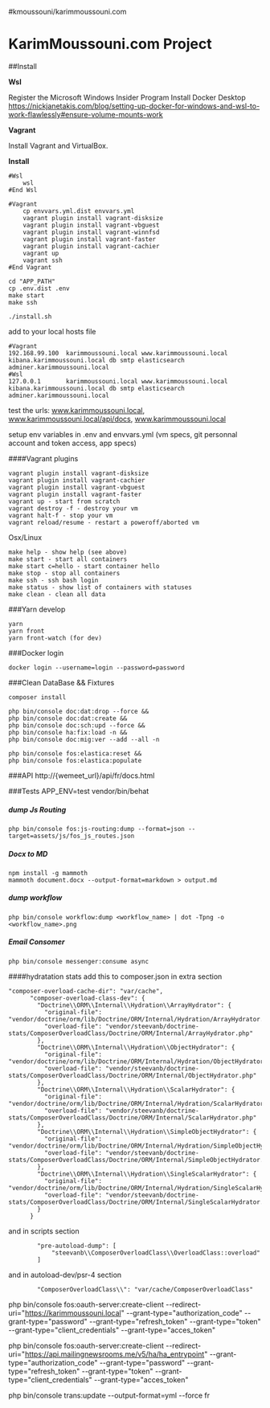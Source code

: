 #kmoussouni/karimmoussouni.com

# KarimMoussouni.com Project

##Install

**Wsl**

Register the Microsoft Windows Insider Program
Install Docker Desktop
https://nickjanetakis.com/blog/setting-up-docker-for-windows-and-wsl-to-work-flawlessly#ensure-volume-mounts-work

**Vagrant**

Install Vagrant and VirtualBox. 

**Install**
```
#Wsl
    wsl
#End Wsl

#Vagrant
    cp envvars.yml.dist envvars.yml
    vagrant plugin install vagrant-disksize
    vagrant plugin install vagrant-vbguest
    vagrant plugin install vagrant-winnfsd
    vagrant plugin install vagrant-faster
    vagrant plugin install vagrant-cachier
    vagrant up
    vagrant ssh
#End Vagrant

cd "APP_PATH"
cp .env.dist .env
make start
make ssh

./install.sh
```
add to your local hosts file
```
#Vagrant
192.168.99.100  karimmoussouni.local www.karimmoussouni.local kibana.karimmoussouni.local db smtp elasticsearch adminer.karimmoussouni.local
#Wsl
127.0.0.1       karimmoussouni.local www.karimmoussouni.local kibana.karimmoussouni.local db smtp elasticsearch adminer.karimmoussouni.local
```

test the urls:
www.karimmoussouni.local, www.karimmoussouni.local/api/docs, www.karimmoussouni.local

setup env variables in .env and envvars.yml (vm specs, git personnal account and token access, app specs)

####Vagrant plugins
```
vagrant plugin install vagrant-disksize
vagrant plugin install vagrant-cachier
vagrant plugin install vagrant-vbguest
vagrant plugin install vagrant-faster
vagrant up - start from scratch
vagrant destroy -f - destroy your vm
vagrant halt-f - stop your vm
vagrant reload/resume - restart a poweroff/aborted vm
```

Osx/Linux
```
make help - show help (see above)
make start - start all containers
make start c=hello - start container hello
make stop - stop all containers
make ssh - ssh bash login 
make status - show list of containers with statuses
make clean - clean all data
```
 
###Yarn develop
```
yarn 
yarn front
yarn front-watch (for dev)
```

###Docker login
```
docker login --username=login --password=password
```

###Clean DataBase && Fixtures
```
composer install

php bin/console doc:dat:drop --force &&  
php bin/console doc:dat:create &&  
php bin/console doc:sch:upd --force && 
php bin/console ha:fix:load -n &&
php bin/console doc:mig:ver --add --all -n

php bin/console fos:elastica:reset &&
php bin/console fos:elastica:populate
```

###API
http://{wemeet_url}/api/fr/docs.html

###Tests
APP_ENV=test vendor/bin/behat

##### dump Js Routing
```
php bin/console fos:js-routing:dump --format=json --target=assets/js/fos_js_routes.json
```

##### Docx to MD
```
npm install -g mammoth
mammoth document.docx --output-format=markdown > output.md
```

##### dump workflow
```
php bin/console workflow:dump <workflow_name> | dot -Tpng -o <workflow_name>.png
```

##### Email Consomer
```
php bin/console messenger:consume async
```

####hydratation stats
add this to composer.json in extra section
```
"composer-overload-cache-dir": "var/cache",
      "composer-overload-class-dev": {
        "Doctrine\\ORM\\Internal\\Hydration\\ArrayHydrator": {
          "original-file": "vendor/doctrine/orm/lib/Doctrine/ORM/Internal/Hydration/ArrayHydrator.php",
          "overload-file": "vendor/steevanb/doctrine-stats/ComposerOverloadClass/Doctrine/ORM/Internal/ArrayHydrator.php"
        },
        "Doctrine\\ORM\\Internal\\Hydration\\ObjectHydrator": {
          "original-file": "vendor/doctrine/orm/lib/Doctrine/ORM/Internal/Hydration/ObjectHydrator.php",
          "overload-file": "vendor/steevanb/doctrine-stats/ComposerOverloadClass/Doctrine/ORM/Internal/ObjectHydrator.php"
        },
        "Doctrine\\ORM\\Internal\\Hydration\\ScalarHydrator": {
          "original-file": "vendor/doctrine/orm/lib/Doctrine/ORM/Internal/Hydration/ScalarHydrator.php",
          "overload-file": "vendor/steevanb/doctrine-stats/ComposerOverloadClass/Doctrine/ORM/Internal/ScalarHydrator.php"
        },
        "Doctrine\\ORM\\Internal\\Hydration\\SimpleObjectHydrator": {
          "original-file": "vendor/doctrine/orm/lib/Doctrine/ORM/Internal/Hydration/SimpleObjectHydrator.php",
          "overload-file": "vendor/steevanb/doctrine-stats/ComposerOverloadClass/Doctrine/ORM/Internal/SimpleObjectHydrator.php"
        },
        "Doctrine\\ORM\\Internal\\Hydration\\SingleScalarHydrator": {
          "original-file": "vendor/doctrine/orm/lib/Doctrine/ORM/Internal/Hydration/SingleScalarHydrator.php",
          "overload-file": "vendor/steevanb/doctrine-stats/ComposerOverloadClass/Doctrine/ORM/Internal/SingleScalarHydrator.php"
        }
      }
```

and in scripts section
```
        "pre-autoload-dump": [
            "steevanb\\ComposerOverloadClass\\OverloadClass::overload"
        ]
```
and in autoload-dev/psr-4 section
```
        "ComposerOverloadClass\\": "var/cache/ComposerOverloadClass"
```


php bin/console fos:oauth-server:create-client --redirect-uri="https://karimmoussouni.local" --grant-type="authorization_code" --grant-type="password" --grant-type="refresh_token" --grant-type="token" --grant-type="client_credentials" --grant-type="acces_token"


php bin/console fos:oauth-server:create-client --redirect-uri="https://api.mailingnewsrooms.me/v5/ha/ha_entrypoint" --grant-type="authorization_code" --grant-type="password" --grant-type="refresh_token" --grant-type="token" --grant-type="client_credentials" --grant-type="acces_token"

php bin/console trans:update --output-format=yml --force fr
